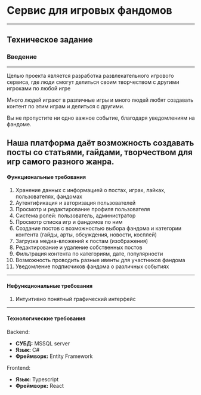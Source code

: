# Сервис для игровых фандомов
---
## Техническое задание
### Введение
---
Целью проекта является разработка развлекательного игрового сервиса, где люди смогут делиться своим творчеством с другими игроками по любой игре

Много людей играют в различные игры и много людей любят создавать контент по этим играм и делиться с другими. 

Вы не пропустите ни одно важное событие, благодаря уведомлениям на фандоме.

Наша платформа даёт возможность создавать посты со статьями, гайдами, творчеством для игр самого разного жанра.
---
#### Функциональные требования

1. Хранение данных с информацией о постах, играх, лайках, пользователях, фандомах
2. Аутентификация и авторизация пользователей
3. Просмотр и редактирование профиля пользователя
4. Система ролей: пользователь, администратор
5. Просмотр списка игр и фандомов по ним
6. Создание постов с возможностью выбора фандома и категории контента (гайды, арты, обсуждения, новости, косплей)
7. Загрузка медиа-вложений к постам (изображения)
8. Редактирование и удаление собственных постов
9. Фильтрация контента по категориям, дате, популярности
10. Возможность проводить разные ивенты для участников фандома
11. Уведомление подписчиков фандома о различных событиях
---
#### Нефункциональные требования

1. Интуитивно понятный графический интерфейс
---
#### Технологические требования

Backend:
 - **СУБД:** MSSQL server
 - **Язык:** C#
 - **Фреймворк:** Entity Framework

Frontend:
 - **Язык:** Typescript
 - **Фреймворк:** React
